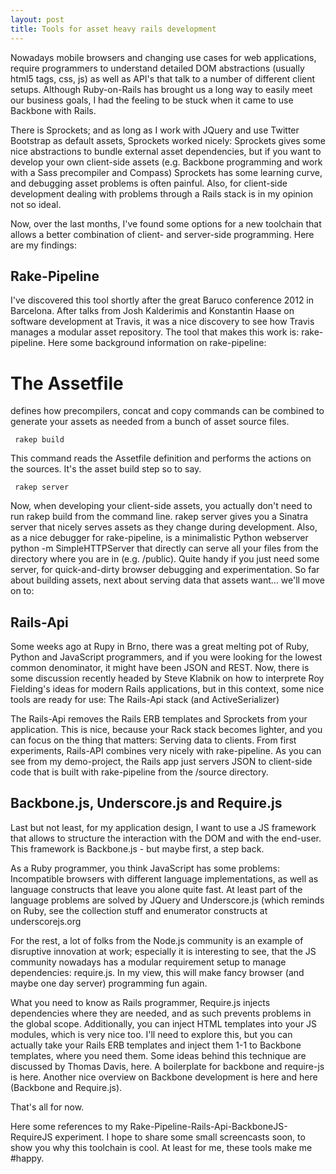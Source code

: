 ```yaml
---
layout: post
title: Tools for asset heavy rails development
---
```


Nowadays mobile browsers and changing use cases for web applications, require programmers to understand detailed DOM abstractions (usually html5 tags, css, js) as well as API's that talk to a number of different client setups. Although Ruby-on-Rails has brought us a long way to easily meet our business goals, I had the feeling to be stuck when it came to use Backbone with Rails.

There is Sprockets; and as long as I work with JQuery and use Twitter Bootstrap as default assets, Sprockets worked nicely: Sprockets gives some nice abstractions to bundle external asset dependencies, but if you want to develop your own client-side assets (e.g. Backbone programming and work with a Sass precompiler and Compass) Sprockets has some learning curve, and debugging asset problems is often painful. Also, for client-side development dealing with problems through a Rails stack is in my opinion not so ideal.

Now, over the last months, I've found some options for a new toolchain that allows a better combination of client- and server-side programming. Here are my findings:

Rake-Pipeline
-------------

I've discovered this tool shortly after the great Baruco conference 2012 in Barcelona. After talks from Josh Kalderimis and Konstantin Haase on software development at Travis, it was a nice discovery to see how Travis manages a modular asset repository. The tool that makes this work is: rake-pipeline. Here some background information on rake-pipeline:

# The Assetfile
defines how precompilers, concat and copy commands can be combined to generate your assets as needed from a bunch of asset source files.

     rakep build

This command reads the Assetfile definition and performs the actions on the sources. It's the asset build step so to say.

     rakep server

Now, when developing your client-side assets, you actually don't need to run rakep build from the command line. rakep server gives you a Sinatra server that nicely serves assets as they change during development.
Also, as a nice debugger for rake-pipeline, is a minimalistic Python webserver python -m SimpleHTTPServer that directly can serve all your files from the directory where you are in (e.g. /public). Quite handy if you just need some server, for quick-and-dirty browser debugging and experimentation.
So far about building assets, next about serving data that assets want... we'll move on to:

Rails-Api
---------

Some weeks ago at Rupy in Brno, there was a great melting pot of Ruby, Python and JavaScript programmers, and if you were looking for the lowest common denominator, it might have been JSON and REST. Now, there is some discussion recently headed by Steve Klabnik on how to interprete Roy Fielding's ideas for modern Rails applications, but in this context, some nice tools are ready for use: The Rails-Api stack (and ActiveSerializer)

The Rails-Api removes the Rails ERB templates and Sprockets from your application. This is nice, because your Rack stack becomes lighter, and you can focus on the thing that matters: Serving data to clients. From first experiments, Rails-API combines very nicely with rake-pipeline. As you can see from my demo-project, the Rails app just servers JSON to client-side code that is built with rake-pipeline from the /source directory.


Backbone.js, Underscore.js and Require.js
-----------------------------------------

Last but not least, for my application design, I want to use a JS framework that allows to structure the interaction with the DOM and with the end-user. This framework is Backbone.js - but maybe first, a step back.

As a Ruby programmer, you think JavaScript has some problems: Incompatible browsers with different language implementations, as well as language constructs that leave you alone quite fast. At least part of the language problems are solved by JQuery and Underscore.js (which reminds on Ruby, see the collection stuff and enumerator constructs at underscorejs.org

For the rest, a lot of folks from the Node.js community is an example of disruptive innovation at work; especially it is interesting to see, that the JS community nowadays has a modular requirement setup to manage dependencies: require.js. In my view, this will make fancy browser (and maybe one day server) programming fun again.

What you need to know as Rails programmer, Require.js injects dependencies where they are needed, and as such prevents problems in the global scope. Additionally, you can inject HTML templates into your JS modules, which is very nice too. I'll need to explore this, but you can actually take your Rails ERB templates and inject them 1-1 to Backbone templates, where you need them. Some ideas behind this technique are discussed by Thomas Davis, here. A boilerplate for backbone and require-js is here. Another nice overview on Backbone development is here and here (Backbone and Require.js).

That's all for now.

Here some references to my Rake-Pipeline-Rails-Api-BackboneJS-RequireJS experiment. I hope to share some small screencasts soon, to show you why this toolchain is cool. At least for me, these tools make me #happy.
